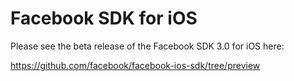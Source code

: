 Facebook SDK for iOS
===========================

Please see the beta release of the Facebook SDK 3.0 for iOS here:

https://github.com/facebook/facebook-ios-sdk/tree/preview
